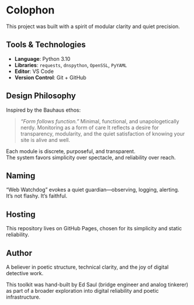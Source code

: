 
# Colophon

This project was built with a spirit of modular clarity and quiet precision.

## Tools & Technologies
- **Language**: Python 3.10  
- **Libraries**: `requests`, `dnspython`, `OpenSSL`, `PyYAML`  
- **Editor**: VS Code  
- **Version Control**: Git + GitHub

## Design Philosophy
Inspired by the Bauhaus ethos:  
> *“Form follows function.”*
> Minimal, functional, and unapologetically nerdy.
> Monitoring as a form of care
> It reflects a desire for transparency, modularity, and the quiet satisfaction of knowing your site is alive and well. 

Each module is discrete, purposeful, and transparent.  
The system favors simplicity over spectacle, and reliability over reach.

## Naming
“Web Watchdog” evokes a quiet guardian—observing, logging, alerting.  
It’s not flashy. It’s faithful.

## Hosting
This repository lives on GitHub Pages, chosen for its simplicity and static reliability.

## Author
   
A believer in poetic structure, technical clarity, and the joy of digital detective work.

This toolkit was hand-built by Ed Saul (bridge engineer and analog tinkerer) as part of a broader exploration into digital reliability and poetic infrastructure.




